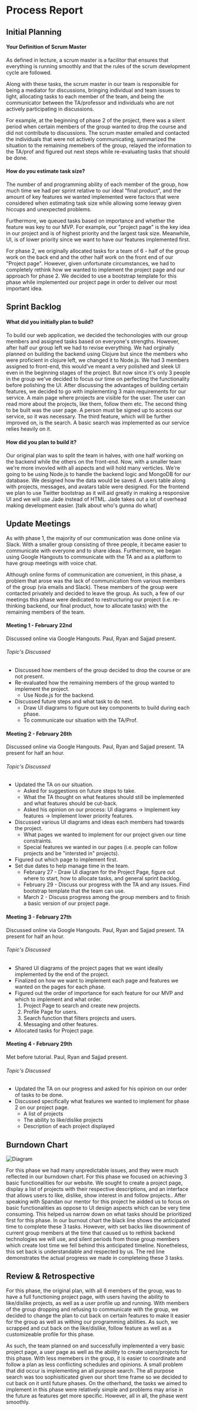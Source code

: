 # Process Report

## Initial Planning

#### Your Definition of Scrum Master

As defined in lecture, a scrum master is a facilitor that ensures that everything is running smoothly and that the rules of the scrum development cycle are followed. 

Along with these tasks, the scrum master in our team is responsible for being a mediator for discussions, bringing individual and team issues to light, allocating tasks to each member of the team, and being the communicator between the TA/professor and individuals who are not actively participating in discussions.

For example, at the beginning of phase 2 of the project, there was a silent period when certain members of the group wanted to drop the course and did not contribute to discussions. The scrum master emailed and contacted the individuals that were not actively communicating, summarized the situation to the remaining memebers of the group, relayed the information to the TA/prof and figured out next steps while re-evaluating tasks that should be done.

#### How do you estimate task size?

The number of and programming ability of each member of the group, how much time we had per sprint relative to our ideal "final product", and the amount of key features we wanted implemented were factors that were considered when estimating task size while allowing some leeway given hiccups and unexpected problems.

Furthermore, we queued tasks based on importance and whether the feature was key to our MVP. For example, our "project page" is the key idea in our project and is of highest priority and the largest task size. Meanwhile, UI, is of lower priority since we want to have our features implemented first.

For phase 2, we originally allocated tasks for a team of 6 - half of the group work on the back end and the other half work on the front end of our "Project page". However, given unfortunate circumstances, we had to completely rethink how we wanted to implement the project page and our approach for phase 2. We decided to use a bootstrap template for this phase while implemented our project page in order to deliver our most important idea.

## Sprint Backlog

#### What did you initially plan to build?

To build our web application, we decided the techonologies with our group members and assigned tasks based on everyone's strengths. However, after half our group left we had to revise everything. We had orginally planned on building the backend using Clojure but since the members who were proficient in clojure left, we changed it to Node.js. 
We had 3 members assigned to front-end, this would've meant a very polished and sleek UI even in the beginning stages of the project. But now since it's only 3 people in the group we've decided to focus our time on perfecting the functionality before polishing the UI. 
After discussing the advantages of building certain features, we decided to go with implementing 3 main requirements for our service. A main page where projects are visible for the user. The user can read more about the projects, like them, follow them etc. The second thing to be built was the user page. A person must be signed up to access our service, so it was necessary. The third feature, which will be further improved on, is the search. A basic search was implemented as our service relies heavily on it.
 
#### How did you plan to build it?

Our original plan was to split the team in halves, with one half working on the backend while the others on the front-end. Now, with a smaller team we're more invovled with all aspects and will hold many verticles. We're going to be using Node.js to handle the backend logic and MongoDB for our database. We designed how the data would be saved. A users table along with projects, messages, and avatars table were designed. For the frontend we plan to use Twitter bootstrap as it will aid greatly in making a responsive UI and we will use Jade instead of HTML. Jade takes out a lot of overhead making development easier. 
[talk about who's gunna do what]

## Update Meetings

As with phase 1, the majority of our communication was done online via Slack. With a smaller group consisting of three people, it became easier to communicate with everyone and to share ideas. Furthermore, we began using Google Hangouts to communicate with the TA and as a platform to have group meetings with voice chat.

Although online forms of communication are convenient, in this phase, a problem that arose was the lack of communication from various members of the group (via emails and Slack). These members of the group were contacted privately and decided to leave the group. As such, a few of our meetings this phase were dedicated to restructuring our project (i.e. re-thinking backend, our final product, how to allocate tasks) with the remaining members of the team. 

#### Meeting 1 - February 22nd

Discussed online via Google Hangouts. Paul, Ryan and Sajjad present.

###### Topic's Discussed

- Discussed how members of the group decided to drop the course or are not present.
- Re-evaluated how the remaining members of the group wanted to implement the project.
	* Use Node.js for the backend.
- Discussed future steps and what task to do next.
	* Draw UI diagrams to figure out key components to build during each phase.
	* To communicate our situation with the TA/Prof.


#### Meeting 2 - February 26th

Discussed online via Google Hangouts. Paul, Ryan and Sajjad present. TA present for half an hour.

###### Topic's Discussed

- Updated the TA on our situation.
	* Asked for suggestions on future steps to take.
	* What the TA thought on what features should still be implemented and what features should be cut-back.
	* Asked his opinion on our process: UI diagrams -> Implement key features -> Implement lower priority features.
- Discussed various UI diagrams and ideas each members had towards the project.
	* What pages we wanted to implement for our project given our time constraints.
	* Special features we wanted in our pages (i.e. people can follow projects and be "intersted in" projects).
- Figured out which page to implement first.
- Set due dates to help manage time in the team.
	* February 27 - Draw UI diagram for the Project Page, figure out where to start, how to allocate tasks, and general sprint backlog.
	* February 29 - Discuss our progress with the TA and any issues. Find bootstrap template that the team can use.
	* March 2 - Discuss progress among the group members and to finish a basic version of our project page.


#### Meeting 3 - February 27th

Discussed online via Google Hangouts. Paul, Ryan and Sajjad present. TA present for half an hour.

###### Topic's Discussed

- Shared UI diagrams of the project pages that we want ideally implemented by the end of the project.
- Finalized on how we want to implement each page and features we wanted on the pages for each phase.
- Figured out the order of importance for each feature for our MVP and which to implement and what order.
	1. Project Page to search and create new projects.
	2. Profile Page for users.
	3. Search function that filters projects and users.
	4. Messaging and other features.
- Allocated tasks for Project page.


#### Meeting 4 - February 29th

Met before tutorial. Paul, Ryan and Sajjad present.

###### Topic's Discussed

- Updated the TA on our progress and asked for his opinion on our order of tasks to be done.
- Discussed specifically what features we wanted to implement for phase 2 on our project page.
	* A list of projects
	* The ability to like/dislike projects
	* Description of each project displayed

## Burndown Chart
![Diagram](https://github.com/csc301-winter-2016/project-team7/blob/master/doc/phase2/burndown-1.png)


For this phase we had many unpredictable issues, and they were much reflected in our burndown chart. For this phase we focused on achieving 3 basic functionalities for our website. We sought to create a project page, display a list of projects with their respective descriptions, and an interface that allows users to like, dislike, show interest in and follow projects.. After speaking with Spandan our mentor for this project he aidded us to focus on basic functionalities as oppose to UI design aspects which can be very time consuming. This helped us narrow down on what tasks should be prioritized first for this phase. In our burnout chart the black line shows the anticipated time to complete these 3 tasks. However, with set backs like disownment of current group members at the time that caused us to rethink backend technologies we will use, and silent periods from those group members which create lost time we fell behind this anticipated timeline. Nonetheless, this set back is understandable and respected by us. The red line demonstrates the actual progress we made in completeing these 3 tasks. 

## Review & Retrospective

For this phase, the original plan, with all 6 members of the group, was to have a full functioning project page, with users having the ability to like/dislike projects, as well as a user profile up and running. With members of the group dropping and refusing to communicate with the group, we decided to change the plan to cut back on certain features to make it easier for the group as well as withing our programming abilities. As such, we scrapped and cut back on the like/dislike, follow feature as well as a customizeable profile for this phase. 

As such, the team planned on and successfully implemented a very basic project page, a user page as well as the abiility to create users/projects for this phase. With less memebers in the group, it is easier to coordinate and follow a plan as less conflicting schedules and opinions. A small problem that did occur is implementing an all purpose search. The all purpose search was too sophisiticated given our short time frame so we decided to cut back on it until future phases. On the otherhand, the tasks we aimed to implement in this phase were relatively simple and problems may arise in the future as features get more specific.  However, all in all, the phase went smoothly.